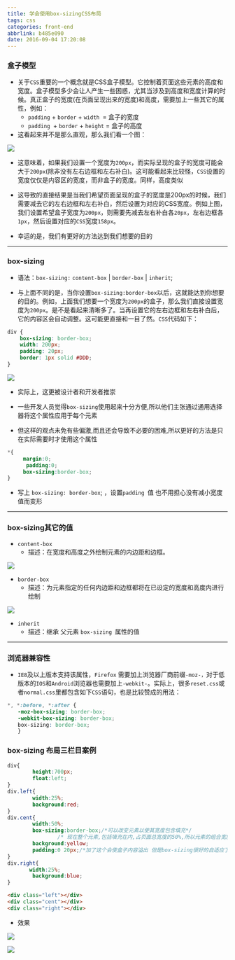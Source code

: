 ```yaml
---
title: 学会使用box-sizingCSS布局
tags: css
categories: front-end
abbrlink: b485e090
date: 2016-09-04 17:20:08
---
```


### 盒子模型
<!--more-->
- 关于`CSS`重要的一个概念就是CSS盒子模型。它控制着页面这些元素的高度和宽度。盒子模型多少会让人产生一些困惑，尤其当涉及到高度和宽度计算的时候。真正盒子的宽度(在页面呈现出来的宽度)和高度，需要加上一些其它的属性，例如：
  - `padding` + `border` + `width `= 盒子的宽度
  - `padding `+ `border` + `height` = 盒子的高度
- 这看起来并不是那么直观，那么我们看一个图：

![](http://7xq6al.com1.z0.glb.clouddn.com/hezi.png)

- 这意味着，如果我们设置一个宽度为`200px`，而实际呈现的盒子的宽度可能会大于`200px`(除非没有左右边框和左右补白)。这可能看起来比较怪，`CSS`设置的宽度仅仅是内容区的宽度，而非盒子的宽度。同样，高度类似

- 这导致的直接结果是当我们希望页面呈现的盒子的宽度是200px的时候，我们需要减去它的左右边框和左右补白，然后设置为对应的CSS宽度。例如上图，我们设置希望盒子宽度为`200px`，则需要先减去左右补白各`20px`，左右边框各`1px`，然后设置对应的`CSS`宽度`158px`。


- 幸运的是，我们有更好的方法达到我们想要的目的


---

### box-sizing

- 语法：`box-sizing:`  `content-box` | `border-box` | `inherit`;

- 与上面不同的是，当你设置`box-sizing:border-box`以后，这就能达到你想要的目的。例如，上面我们想要一个宽度为`200px`的盒子，那么我们直接设置宽度为`200px`。是不是看起来清晰多了。当再设置它的左右边框和左右补白后，它的内容区会自动调整。这可能更直接和一目了然。`CSS`代码如下：

```css
div {
    box-sizing: border-box;
    width: 200px;
    padding: 20px;
    border: 1px solid #DDD;
}
 ```

![](http://7xq6al.com1.z0.glb.clouddn.com/hez2.png)

- 实际上，这更被设计者和开发者推崇

-  一些开发人员觉得`box-sizing`使用起来十分方便,所以他们主张通过通用选择器将这个属性应用于每个元素

- 但这样的观点未免有些偏激,而且还会导致不必要的困难,所以更好的方法是只在实际需要时才使用这个属性

```css
*{
     margin:0;
      padding:0;
     box-sizing:border-box;
}
```

- 写上 `box-sizing: border-box`; ，设置`padding `值 也不用担心没有减小宽度值而变形

---

### box-sizing其它的值

- `content-box` 
  - 描述：在宽度和高度之外绘制元素的内边距和边框。

![](http://7xq6al.com1.z0.glb.clouddn.com/box-size-1.jpg)

- `border-box`
  - 描述：为元素指定的任何内边距和边框都将在已设定的宽度和高度内进行绘制

![](http://7xq6al.com1.z0.glb.clouddn.com/box-size-2.jpg)

- `inherit`
  - 描述：继承 父元素 `box-sizing `属性的值 

---

### 浏览器兼容性

- `IE8`及以上版本支持该属性，`Firefox` 需要加上浏览器厂商前缀`-moz-，`对于低版本的`IOS`和`Android`浏览器也需要加上`-webkit-`。实际上，很多`reset.css`或者`normal.css`里都包含如下`CSS`语句，也是比较赞成的用法：

```css
*, *:before, *:after {
　　-moz-box-sizing: border-box;
　　-webkit-box-sizing: border-box;
　　box-sizing: border-box;
　　}
```

### box-sizing 布局三栏目案例

```css
div{
		height:700px;
		float:left;
}
div.left{
		width:25%;
		background:red;
}
div.cent{
		width:50%;
		box-sizing:border-box;/*可以改变元素以使其宽度包含填充*/
				/* 现在整个元素,包括填充在内,占页面总宽度的50%,所以元素的组合宽度为100%,这全程它们很好地适应于它们的容器.*/
		background:yellow;
		padding:0 20px;/*加了这个会使盒子内容溢出 但是box-sizing很好的自适应了*/
}
div.right{
       width:25%;
        background:blue;
}
```
```html
<div class="left"></div>
<div class="cent"></div>
<div class="right"></div>
```
- 效果

![](http://7xq6al.com1.z0.glb.clouddn.com/hh2.png)

![](http://7xq6al.com1.z0.glb.clouddn.com/hh1.png)
